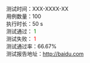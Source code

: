 测试时间：XXX-XXXX-XX <br/>
用例数量：100 <br/>
执行时长：50 s <br/>
测试通过：<font color='green'> 1 </font><br/>
测试失败：<font color='red'> 1 </font><br/>
测试通过率：66.67% <br/>
测试报告地址：http://baidu.com
